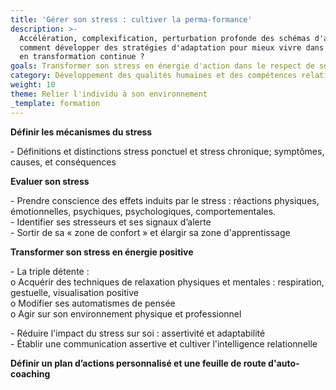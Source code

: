 ```yaml
---
title: 'Gérer son stress : cultiver la perma-formance'
description: >-
  Accélération, complexification, perturbation profonde des schémas d'action,
  comment développer des stratégies d'adaptation pour mieux vivre dans un monde
  en transformation continue ? 
goals: Transformer son stress en énergie d'action dans le respect de son éco-système
category: Développement des qualités humaines et des compétences relationnelles
weight: 10
theme: Relier l'individu à son environnement
_template: formation
---
```


**Définir les mécanismes du stress**

\- Définitions et distinctions stress ponctuel et stress chronique;  symptômes, causes, et conséquences 

**Evaluer son stress**

\- Prendre conscience des effets induits par le stress : réactions physiques, émotionnelles, psychiques, psychologiques, comportementales.    
\- Identifier ses stresseurs et ses signaux d’alerte  
\- Sortir de sa « zone de confort » et élargir sa zone d'apprentissage

**Transformer son stress en énergie positive**

\- La triple détente :  
o Acquérir des techniques de relaxation physiques et mentales : respiration, gestuelle, visualisation positive  
o Modifier ses automatismes de pensée  
o Agir sur son environnement physique et professionnel

\- Réduire l'impact du stress sur soi : assertivité et adaptabilité  
\- Établir une communication assertive et cultiver l'intelligence relationnelle 

  
**Définir un plan d’actions personnalisé et une feuille de route d'auto-coaching**
